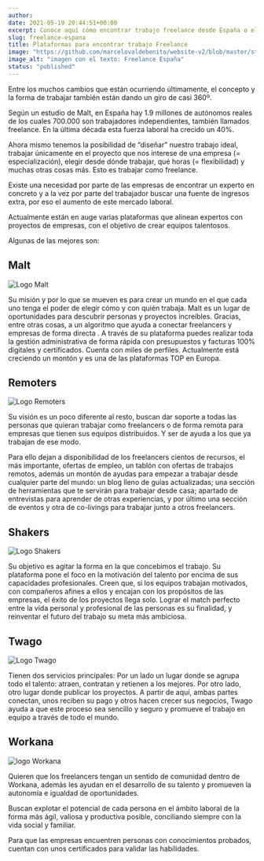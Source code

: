 ```yaml
---
author: 
date: 2021-05-19 20:44:51+00:00
excerpt: Conoce aquí cómo encontrar trabajo freelance desde España o el mundo
slug: freelance-espana
title: Plataformas para encontrar trabajo Freelance
image: "https://github.com/marcelovaldebenito/website-v2/blob/master/static/images/blog/fe-0.png?raw=true"
image_alt: "imagen con el texto: Freelance España"
status: "published"
---
```


Entre los muchos cambios que están ocurriendo últimamente, el concepto y la forma de trabajar también están dando un giro de casi 360º.

Según un estudio de Malt, en España hay 1.9 millones de autónomos reales de los cuales 700.000 son trabajadores independientes, también llamados freelance. En la última década esta fuerza laboral ha crecido un 40%.

Ahora mismo tenemos la posibilidad de “diseñar” nuestro trabajo ideal, trabajar únicamente en el proyecto que nos interese de una empresa (= especialización), elegir desde dónde trabajar, qué horas (= flexibilidad) y muchas otras cosas más. Esto es trabajar como freelance.

Existe una necesidad por parte de las empresas de encontrar un experto en concreto y a la vez por parte del trabajador buscar una fuente de ingresos extra, por eso el aumento de este mercado laboral.

Actualmente están en auge varias plataformas que alinean expertos con proyectos de empresas, con el objetivo de crear equipos talentosos.

Algunas de las mejores son:

## Malt

![Logo Malt](https://github.com/marcelovaldebenito/website-v2/blob/master/static/images/blog/fe-1.svg?raw=true)

Su misión y por lo que se mueven es para crear un mundo en el que cada uno tenga el poder de elegir cómo y con quién trabaja. Malt es un lugar de oportunidades para descubrir personas y proyectos increíbles. Gracias, entre otras cosas, a un algoritmo que ayuda a conectar freelancers y empresas de forma directa . A través de su plataforma puedes realizar toda la gestión administrativa de forma rápida con presupuestos y facturas 100% digitales y certificados. Cuenta con miles de perfiles. Actualmente está creciendo un montón y es una de las plataformas TOP en Europa.

## Remoters

![Logo Remoters](https://github.com/marcelovaldebenito/website-v2/blob/master/static/images/blog/fe-2.png)

Su visión es un poco diferente al resto, buscan dar soporte a todas las personas que quieran trabajar como freelancers o de forma remota para empresas que tienen sus equipos distribuidos. Y ser de ayuda a los que ya trabajan de ese modo.

Para ello dejan a disponibilidad de los freelancers cientos de recursos, el más importante, ofertas de empleo, un tablón con ofertas de trabajos remotos, además un montón de ayudas para empezar a trabajar desde cualquier parte del mundo: un blog lleno de guías actualizadas; una sección de herramientas que te servirán para trabajar desde casa; apartado de entrevistas para aprender de otras experiencias, y por último una sección de eventos y otra de co-livings para trabajar junto a otros freelancers.

## Shakers

![Logo Shakers](https://github.com/marcelovaldebenito/website-v2/blob/master/static/images/blog/fe-3.png)

Su objetivo es agitar la forma en la que concebimos el trabajo. Su plataforma pone el foco en la motivación del talento por encima de sus capacidades profesionales. Creen que, si los equipos trabajan motivados, con compañeros afines a ellos y encajan con los propósitos de las empresas, el éxito de los proyectos llega solo. Lograr el match perfecto entre la vida personal y profesional de las personas es su finalidad, y reinventar el futuro del trabajo su meta más ambiciosa.

## Twago

![Logo Twago](https://github.com/marcelovaldebenito/website-v2/blob/master/static/images/blog/fe-4.png)

Tienen dos servicios principales: Por un lado un lugar donde se agrupa todo el talento: atraen, contratan y retienen a los mejores. Por otro lado, otro lugar donde publicar los proyectos. A partir de aquí, ambas partes conectan, unos reciben su pago y otros hacen crecer sus negocios, Twago ayuda a que este proceso sea sencillo y seguro y promueve el trabajo en equipo a través de todo el mundo.

## Workana

![logo Workana](https://github.com/marcelovaldebenito/website-v2/blob/master/static/images/blog/fe-5.png)

Quieren que los freelancers tengan un sentido de comunidad dentro de Workana, además les ayudan en el desarrollo de su talento y promueven la autonomía e igualdad de oportunidades.

Buscan explotar el potencial de cada persona en el ámbito laboral de la forma más ágil, valiosa y productiva posible, conciliando siempre con la vida social y familiar.

Para que las empresas encuentren personas con conocimientos probados, cuentan con unos certificados para validar las habilidades.
